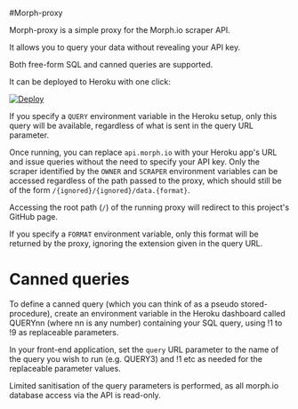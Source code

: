 #Morph-proxy

Morph-proxy is a simple proxy for the Morph.io scraper API.

It allows you to query your data without revealing your API key.

Both free-form SQL and canned queries are supported.

It can be deployed to Heroku with one click:

[![Deploy](https://www.herokucdn.com/deploy/button.svg)](https://heroku.com/deploy)

If you specify a `QUERY` environment variable in the Heroku setup, only this query will be available, regardless of what is sent in the query URL parameter.

Once running, you can replace `api.morph.io` with your Heroku app's URL and issue queries without the need to specify your API key. Only
the scraper identified by the `OWNER` and `SCRAPER` environment variables can be accessed regardless of the path passed to the proxy, which
should still be of the form `/{ignored}/{ignored}/data.{format}`.

Accessing the root path (`/`) of the running proxy will redirect to this project's GitHub page.

If you specify a `FORMAT` environment variable, only this format will be returned by the proxy, ignoring the extension given in the query URL.

# Canned queries

To define a canned query (which you can think of as a pseudo stored-procedure), create an environment variable in the Heroku dashboard called QUERYnn (where nn is any number) containing your SQL query, using !1 to !9 as replaceable parameters.

In your front-end application, set the `query` URL parameter to the name of the query you wish to run (e.g. QUERY3) and !1 etc as needed for the replaceable parameter values.

Limited sanitisation of the query parameters is performed, as all morph.io database access via the API is read-only.
